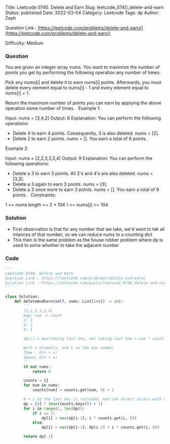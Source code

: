 Title: Leetcode 0740. Delete and Earn
Slug: leetcode_0740_delete-and-earn
Status: published
Date: 2022-03-04
Category: Leetcode
Tags: dp
Author: Zeph

Question Link : [https://leetcode.com/problems/delete-and-earn/](https://leetcode.com/problems/delete-and-earn/)

Difficulty: Medium

### Question
You are given an integer array nums. You want to maximize the number of points you get by performing the following operation any number of times:

Pick any nums[i] and delete it to earn nums[i] points. Afterwards, you must delete every element equal to nums[i] - 1 and every element equal to nums[i] + 1.

Return the maximum number of points you can earn by applying the above operation some number of times.
 
Example 1:

Input: nums = [3,4,2]
Output: 6
Explanation: You can perform the following operations:
- Delete 4 to earn 4 points. Consequently, 3 is also deleted. nums = [2].
- Delete 2 to earn 2 points. nums = [].
You earn a total of 6 points.

Example 2:

Input: nums = [2,2,3,3,3,4]
Output: 9
Explanation: You can perform the following operations:
- Delete a 3 to earn 3 points. All 2's and 4's are also deleted. nums = [3,3].
- Delete a 3 again to earn 3 points. nums = [3].
- Delete a 3 once more to earn 3 points. nums = [].
You earn a total of 9 points.
 
Constraints:

1 <= nums.length <= 2 * 104
1 <= nums[i] <= 104

### Solution

* First observation is that for any number that we take, we'd want to tak all intances of that number, so we can reduce nums to a counting dict 
* This then is the same problem as the house robber problem where dp is used to solve whether to take the adjacent number 


### Code
```python
'''
Leetcode 0740. Delete and Earn
Question Link : https://leetcode.com/problems/delete-and-earn/
Solution Link : https://tofucode.com/posts/leetcode_0740_delete-and-earn.html
'''

class Solution:
    def deleteAndEarn(self, nums: List[int]) -> int:
        '''
        [2,2,3,3,3,4]
        map: num -> count
        2: 2
        3: 3
        4: 1

        dp[i] = max(taking last one, not taking last one + num * count)

        With n elements, and k as the max number
        Time : O(n + x)
        Space: O(n + x)
        '''
        if not nums:
            return 0

        counts = {}
        for num in nums:
            counts[num] = counts.get(num, 0) + 1

        # + 1 so the last key is included, and can direct access with dp[-1]
        dp = [0] * (max(counts.keys()) + 1)
        for i in range(1, len(dp)):
            if i == 1:
                dp[i] = max(dp[i-1], i * counts.get(i, 0))
            else:
                dp[i] = max(dp[i-1], dp[i-2] + i * counts.get(i, 0))

        return dp[-1]
```

